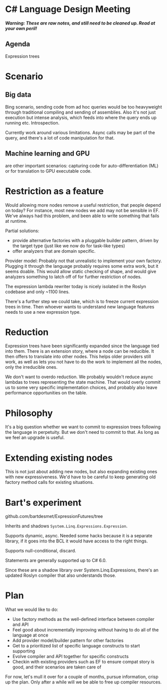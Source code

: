 ﻿# C# Language Design Meeting

***Warning: These are raw notes, and still need to be cleaned up. Read at your own peril!***

## Agenda

Expression trees

# Scenario

## Big data

Bing scenario, sending code from ad hoc queries would be too heavyweight through traditional compiling and sending of assemblies. Also it's not just execution but intense analysis, which feeds into where the query ends up running etc. Introspection.

Currently work around various limitations. Async calls may be part of the query, and there's a lot of code manipulation for that.

## Machine learning and GPU 

are other important scenarios: capturing code for auto-differentiation (ML) or for translation to GPU executable code.

# Restriction as a feature

Would allowing more nodes remove a useful restriction, that people depend on today? For instance, most new nodes we add may not be sensible in EF. We've always had this problem, and been able to write something that fails at runtime.

Partial solutions:
- provide alternative factories with a pluggable builder pattern, driven by the target type (just like we now do for task-like types)
- offer analyzers that are domain specific. 



Provider model: Probably not that unrealistic to implement your own factory. Plugging it through the language probably requires some extra work, but it seems doable. This would allow static checking of shape, and would give analyzers something to latch off of for further restriction of nodes.

The expression lambda rewriter today is nicely isolated in the Roslyn codebase and only ~1100 lines. 

There's a further step we could take, which is to freeze current expression trees in time. Then whoever wants to understand new language features needs to use a new expression type.

# Reduction

Expression trees have been significantly expanded since the language tied into them. There is an extension story, where a node can be reducible. It then offers to translate into other nodes. This helps older providers still work, as well as lets you not have to do the work to implement all the nodes, only the irreducible ones.

We don't want to overdo reduction. We probably wouldn't reduce async lambdas to trees representing the state machine. That would overly commit us to some very specific implementation choices, and probably also leave performance opportunities on the table.

# Philosophy

It's a big question whether we want to commit to expression trees following the language in perpetuity. But we don't need to commit to that. As long as we feel an upgrade is useful.

# Extending existing nodes

This is not just about adding new nodes, but also expanding existing ones with new expressiveness. We'd have to be careful to keep generating old factory method calls for existing situations.

# Bart's experiment

github.com/bartdesmet/ExpressionFutures/tree

Inherits and shadows `System.Linq.Expressions.Expression`.

Supports dynamic, async. Needed some hacks because it is a separate library, if it goes into the BCL it would have access to the right things.

Supports null-conditional, discard.

Statements are generally supported up to C# 6.0.

Since these are a shadow library over System.Linq.Expressions, there's an updated Roslyn compiler that also understands those.

# Plan

What we would like to do:
* Use factory methods as the well-defined interface between compiler and API
* Feel good about incrementally improving without having to do all of the language at once
* Add provider model/builder pattern for other factories
* Get to a prioritized list of specific language constructs to start supporting
* Evolve compiler and API together for specific constructs
* Checkin with existing providers such as EF to ensure compat story is good, and their scenarios are taken care of

For now, let's mull it over for a couple of months, pursue information, crisp up the plan. Only after a while will we be able to free up compiler resources.

